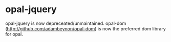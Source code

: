 # opal-jquery

opal-jquery is now depreceated/unmaintained. opal-dom (http://github.com/adambeynon/opal-dom) is now the preferred dom library for opal.